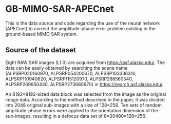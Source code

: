 # GB-MIMO-SAR-APECnet
This is the data source and code regarding the use of the neural network (APECnet) to correct the amplitude-phase error problem existing in the ground-based MIMO SAR system.

## Source of the dataset
Eight RAW SAR images (L1.0) are acquired from https://asf.alaska.edu/. The data can be easily obtained by searching the scene name (ALPSRP020160970, ALPSRP054200670, ALPSRP103336310, ALPSRP110940620, ALPSRP115120970, ALPSRP268560540, ALPSRP269950430, ALPSRP273680670) in https://search.asf.alaska.edu/. 

An 8192×8192-sized data block was selected from the image as the original image data. According to the method described in the paper, it was divided into 2048 original sub-images with a size of 128×256. Ten sets of random amplitude-phase errors were applied to the orientation dimension of the sub-images, resulting in a defocus data set of 8×20480×128×256.
